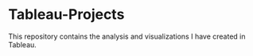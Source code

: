 # Tableau-Projects
This repository contains the analysis and visualizations I have created in Tableau.
